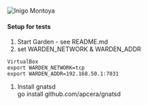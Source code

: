 ![Inigo Montoya](http://i.imgur.com/QIVPl2n.png)

#### Setup for tests
1. Start Garden - see README.md
1. set WARDEN_NETWORK & WARDEN_ADDR
```
VirtualBox
export WARDEN_NETWORK=tcp
export WARDEN_ADDR=192.168.50.1:7031
```
1. Install gnatsd  
  go install github.com/apcera/gnatsd
